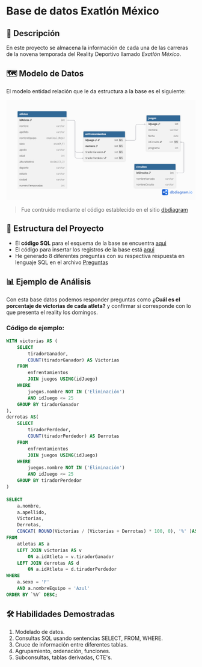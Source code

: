 # Base de datos Exatlón México

## 📝 Descripción
En este proyecto se almacena la información de cada una de las carreras de la novena temporada del Reality Deportivo llamado *Exatlón México*. 

## 🗺️ Modelo de Datos
El modelo entidad relación que le da estructura a la base es el siguiente:

![Diagrama ER](./DER_ExatlónBásico.png)

> Fue contruido mediante el código establecido en el sitio [dbdiagram](https://dbdiagram.io/home)

## 📁 Estructura del Proyecto
- El **código SQL** para el esquema de la base se encuentra [aqui](./Exatlón%20Squema.sql)
- El código para insertar los registros de la base está [aqui](./Exatlón%20Data.sql)
- He generado 8 diferentes preguntas con su respectiva respuesta en lenguaje SQL en el archivo [Preguntas](./Preguntas.sql)

## 📊 Ejemplo de Análisis
Con esta base datos podemos responder preguntas como **¿Cuál es el porcentaje de victorias de cada atleta?** y confirmar si corresponde con lo que presenta el reality los domingos.

### Código de ejemplo:
```sql
WITH victorias AS (
    SELECT 
        tiradorGanador,
        COUNT(tiradorGanador) AS Victorias
    FROM 
        enfrentamientos 
        JOIN juegos USING(idJuego)
    WHERE 
        juegos.nombre NOT IN ('Eliminación')
        AND idJuego <= 25
    GROUP BY tiradorGanador
), 
derrotas AS(
    SELECT 
        tiradorPerdedor,
        COUNT(tiradorPerdedor) AS Derrotas
    FROM 
        enfrentamientos 
        JOIN juegos USING(idJuego)
    WHERE 
        juegos.nombre NOT IN ('Eliminación')
        AND idJuego <= 25
    GROUP BY tiradorPerdedor
)

SELECT 
    a.nombre,
    a.apellido,
    Victorias,
    Derrotas,
    CONCAT( ROUND(Victorias / (Victorias + Derrotas) * 100, 0), '%' )AS `%V`
FROM 
    atletas AS a 
    LEFT JOIN victorias AS v 
        ON a.idAtleta = v.tiradorGanador
    LEFT JOIN derrotas AS d 
        ON a.idAtleta = d.tiradorPerdedor
WHERE 
    a.sexo = 'F' 
    AND a.nombreEquipo = 'Azul'
ORDER BY `%V` DESC;
```

## 🛠️ Habilidades Demostradas
1. Modelado de datos.
2. Consultas SQL usando sentencias SELECT, FROM, WHERE.
3. Cruce de información entre diferentes tablas.
4. Agrupamiento, ordenación, funciones.
5. Subconsultas, tablas derivadas, CTE's.